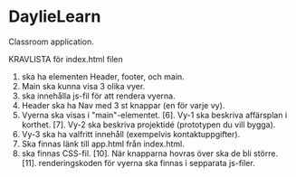 # DaylieLearn
Classroom application.

KRAVLISTA för index.html filen

1. ska ha elementen Header, footer, och main.
2. Main ska kunna visa 3 olika vyer.
3. ska innehålla js-fil för att rendera vyerna.
4. Header ska ha Nav med 3 st knappar (en för varje vy).
5. Vyerna ska visas i "main"-elementet.
[6]. Vy-1 ska beskriva affärsplan i korthet.
[7]. Vy-2 ska beskriva projektidé (prototypen du vill bygga).
8. Vy-3 ska ha valfritt innehåll (exempelvis kontaktuppgifter).
8. Ska finnas länk till app.html från index.html.
9. ska finnas CSS-fil.
[10]. När knapparna hovras över ska de bli större.
[11]. renderingskoden för vyerna ska finnas i sepparata js-filer.